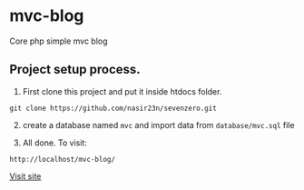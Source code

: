 # mvc-blog
Core php simple mvc blog

## Project setup process.

1. First clone this project and put it inside htdocs folder.
````
git clone https://github.com/nasir23n/sevenzero.git
````

2. create a database named ``mvc`` and import data from ``database/mvc.sql`` file

3. All done. To visit:
```
http://localhost/mvc-blog/
```
<a href="http://localhost/mvc-blog/">Visit site</a>
